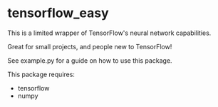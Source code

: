 # tensorflow_easy

This is a limited wrapper of TensorFlow's neural network capabilities.

Great for small projects, and people new to TensorFlow!

See example.py for a guide on how to use this package.

This package requires:
- tensorflow
- numpy
